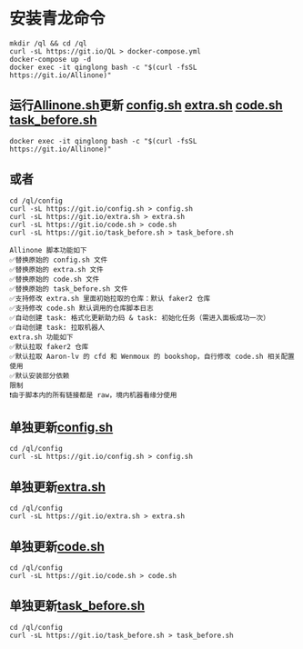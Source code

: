 # 安装青龙命令
```
mkdir /ql && cd /ql
curl -sL https://git.io/QL > docker-compose.yml
docker-compose up -d
docker exec -it qinglong bash -c "$(curl -fsSL https://git.io/Allinone)"
```

## 运行[Allinone.sh](https://raw.githubusercontent.com/Oreomeow/VIP/main/Scripts/sh/Allinone.sh)更新 [config.sh](https://raw.githubusercontent.com/Oreomeow/VIP/main/Conf/Qinglong/config.sample.sh) [extra.sh](https://raw.githubusercontent.com/Oreomeow/VIP/main/Tasks/qlrepo/extra.sh) [code.sh](https://raw.githubusercontent.com/Oreomeow/VIP/main/Scripts/sh/Helpcode2.8/code.sh) [task_before.sh](https://raw.githubusercontent.com/Oreomeow/VIP/main/Scripts/sh/Helpcode2.8/task_before.sh)
```
docker exec -it qinglong bash -c "$(curl -fsSL https://git.io/Allinone)"
```
## 或者
```
cd /ql/config
curl -sL https://git.io/config.sh > config.sh
curl -sL https://git.io/extra.sh > extra.sh
curl -sL https://git.io/code.sh > code.sh
curl -sL https://git.io/task_before.sh > task_before.sh
```
```
Allinone 脚本功能如下
✅替换原始的 config.sh 文件
✅替换原始的 extra.sh 文件
✅替换原始的 code.sh 文件
✅替换原始的 task_before.sh 文件
✅支持修改 extra.sh 里面初始拉取的仓库：默认 faker2 仓库
✅支持修改 code.sh 默认调用的仓库脚本日志
✅自动创建 task: 格式化更新助力码 & task: 初始化任务（需进入面板成功一次）
✅自动创建 task: 拉取机器人
extra.sh 功能如下
✅默认拉取 faker2 仓库
✅默认拉取 Aaron-lv 的 cfd 和 Wenmoux 的 bookshop，自行修改 code.sh 相关配置使用
✅默认安装部分依赖
限制
❗️由于脚本内的所有链接都是 raw，境内机器看缘分使用
```

## 单独更新[config.sh](https://raw.githubusercontent.com/Oreomeow/VIP/main/Conf/Qinglong/config.sample.sh)
```
cd /ql/config
curl -sL https://git.io/config.sh > config.sh
```
## 单独更新[extra.sh](https://raw.githubusercontent.com/Oreomeow/VIP/main/Tasks/qlrepo/extra.sh)
```
cd /ql/config
curl -sL https://git.io/extra.sh > extra.sh
```
## 单独更新[code.sh](https://raw.githubusercontent.com/Oreomeow/VIP/main/Scripts/sh/Helpcode2.8/code.sh)
```
cd /ql/config
curl -sL https://git.io/code.sh > code.sh
```
## 单独更新[task_before.sh](https://raw.githubusercontent.com/Oreomeow/VIP/main/Scripts/sh/Helpcode2.8/task_before.sh)
```
cd /ql/config
curl -sL https://git.io/task_before.sh > task_before.sh
```
